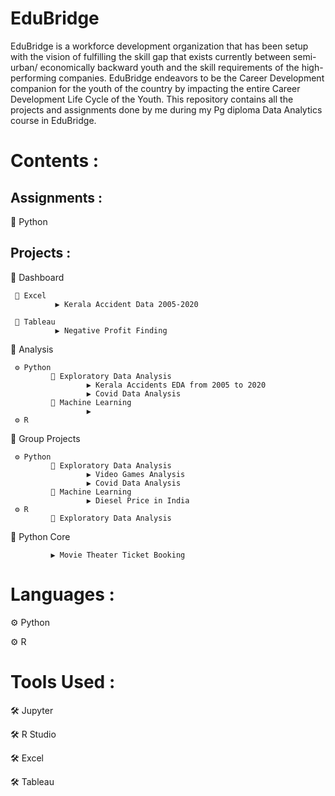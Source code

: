 # EduBridge
EduBridge is a workforce development organization that has been setup with the vision of fulfilling the skill gap that exists currently between semi-urban/ economically backward youth and the skill requirements of the high-performing companies. EduBridge endeavors to be the Career Development companion for the youth of the country by impacting the entire Career Development Life Cycle of the Youth.
This repository contains all the projects and assignments done by me during my Pg diploma Data Analytics course in EduBridge.

# Contents :

## Assignments :

  🔅 Python
  
## Projects :
  🔆 Dashboard
  
     📁 Excel 
              ▶ Kerala Accident Data 2005-2020
               
     📁 Tableau
              ▶ Negative Profit Finding
  
  🔆 Analysis
  
     ⚙ Python   
             📁 Exploratory Data Analysis
                     ▶ Kerala Accidents EDA from 2005 to 2020
                     ▶ Covid Data Analysis
             📁 Machine Learning
                     ▶                                                                                    
     ⚙ R
  
  🔆 Group Projects
  
     ⚙ Python
             📁 Exploratory Data Analysis
                     ▶ Video Games Analysis
                     ▶ Covid Data Analysis
             📁 Machine Learning
                     ▶ Diesel Price in India
     ⚙ R            
             📁 Exploratory Data Analysis
  
  🔆 Python Core
               
             ▶ Movie Theater Ticket Booking
               
  
# Languages :

  ⚙ Python
  
  ⚙ R
  
# Tools Used :

  🛠 Jupyter
  
  🛠 R Studio
  
  🛠 Excel
  
  🛠 Tableau 
            
